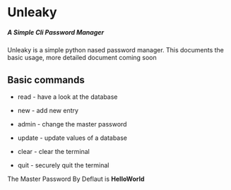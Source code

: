 # Unleaky

##### A Simple Cli Password Manager

Unleaky is a simple python nased password manager. This documents the basic usage, more detailed document coming soon



## Basic commands

- read  - have a look at the database

- new - add new entry

- admin - change the master password

- update - update values of a database

- clear - clear the terminal

- quit - securely quit the terminal



The Master Password By Deflaut is <b>HelloWorld</b>
